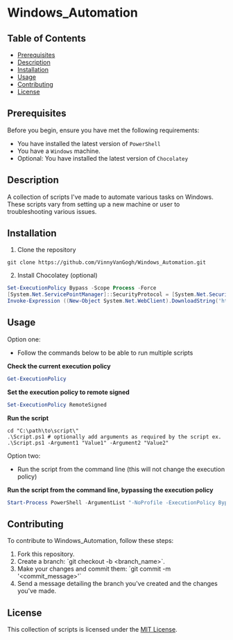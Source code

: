 # Windows_Automation
## Table of Contents

- [Prerequisites](#prerequisites)
- [Description](#description)
- [Installation](#installation)
- [Usage](#usage)
- [Contributing](#contributing)
- [License](#license)

## Prerequisites

Before you begin, ensure you have met the following requirements:
* You have installed the latest version of `PowerShell`
* You have a `Windows` machine.
* Optional: You have installed the latest version of `Chocolatey`

## Description

A collection of scripts I've made to automate various tasks on Windows. These scripts vary from setting up a new machine or user to troubleshooting various issues. 

## Installation

1. Clone the repository

```shell
git clone https://github.com/VinnyVanGogh/Windows_Automation.git
```

2. Install Chocolatey (optional)

```powershell
Set-ExecutionPolicy Bypass -Scope Process -Force
[System.Net.ServicePointManager]::SecurityProtocol = [System.Net.SecurityProtocolType]::Tls12
Invoke-Expression ((New-Object System.Net.WebClient).DownloadString('https://community.chocolatey.org/install.ps1'))
```

## Usage

Option one:
  - Follow the commands below to be able to run multiple scripts

**Check the current execution policy**

```powershell
Get-ExecutionPolicy
```

**Set the execution policy to remote signed**

```powershell
Set-ExecutionPolicy RemoteSigned
```

**Run the script**

```shell
cd "C:\path\to\script\"
.\Script.ps1 # optionally add arguments as required by the script ex. .\Script.ps1 -Argument1 "Value1" -Argument2 "Value2"
```

Option two:
  - Run the script from the command line (this will not change the execution policy)

**Run the script from the command line, bypassing the execution policy**

```powershell
Start-Process PowerShell -ArgumentList "-NoProfile -ExecutionPolicy Bypass -File C:\Path\To\Your\Script.ps1"
```

## Contributing

To contribute to Windows_Automation, follow these steps:
1. Fork this repository.
2. Create a branch: \`git checkout -b <branch_name>\`.
3. Make your changes and commit them: \`git commit -m '<commit_message>'\`
4. Send a message detailing the branch you've created and the changes you've made.

## License

This collection of scripts is licensed under the [MIT License](LICENSE).



